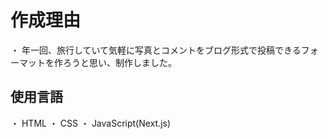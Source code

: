 # 作成理由
・ 年一回、旅行していて気軽に写真とコメントをブログ形式で投稿できるフォーマットを作ろうと思い、制作しました。

## 使用言語
・ HTML
・ CSS
・ JavaScript(Next.js)
